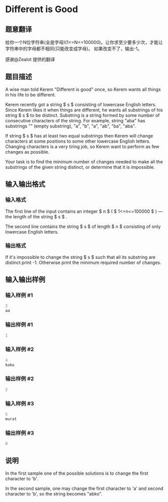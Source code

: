 # Different is Good

## 题意翻译

给你一个N位字符串(全是字母)(1<=N<=100000)。让你求至少要多少次，才能让字符串中的字母都不相同(只能改变成字母)。 如果改变不了，输出-1。

感谢@Zealot 提供的翻译

## 题目描述

A wise man told Kerem "Different is good" once, so Kerem wants all things in his life to be different.

Kerem recently got a string $ s $ consisting of lowercase English letters. Since Kerem likes it when things are different, he wants all substrings of his string $ s $ to be distinct. Substring is a string formed by some number of consecutive characters of the string. For example, string "aba" has substrings "" (empty substring), "a", "b", "a", "ab", "ba", "aba".

If string $ s $ has at least two equal substrings then Kerem will change characters at some positions to some other lowercase English letters. Changing characters is a very tiring job, so Kerem want to perform as few changes as possible.

Your task is to find the minimum number of changes needed to make all the substrings of the given string distinct, or determine that it is impossible.

## 输入输出格式

### 输入格式

The first line of the input contains an integer $ n $ ( $ 1<=n<=100000 $ ) — the length of the string $ s $ .

The second line contains the string $ s $ of length $ n $ consisting of only lowercase English letters.

### 输出格式

If it's impossible to change the string $ s $ such that all its substring are distinct print -1. Otherwise print the minimum required number of changes.

## 输入输出样例

### 输入样例 #1

```cpp
2
aa

```
### 输出样例 #1

```cpp
1

```
### 输入样例 #2

```cpp
4
koko

```
### 输出样例 #2

```cpp
2

```
### 输入样例 #3

```cpp
5
murat

```
### 输出样例 #3

```cpp
0

```
## 说明

In the first sample one of the possible solutions is to change the first character to 'b'.

In the second sample, one may change the first character to 'a' and second character to 'b', so the string becomes "abko".

